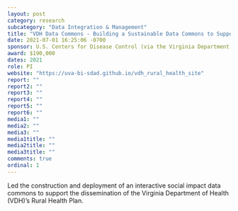 ```yaml
---
layout: post
category: research
subcategory: "Data Integration & Management"
title: "VDH Data Commons - Building a Sustainable Data Commons to Support Department of Health Strategic Plans – Phase 1"
date: 2021-07-01 16:25:06 -0700
sponsor: U.S. Centers for Disease Control (via the Virginia Department of Health)
award: $190,000
dates: 2021
role: PI
website: "https://uva-bi-sdad.github.io/vdh_rural_health_site"
report: ""
report2: ""
report3: ""
report4: ""
report5: ""
report6: ""
media1: ""
media2: ""
media3: ""
media1title: ""
media2title: ""
media3title: ""
comments: true
ordinal: 1
---
```


Led the construction and deployment of an interactive social impact data commons to support the dissemination of the Virginia Department of Health (VDH)’s Rural Health Plan. 
